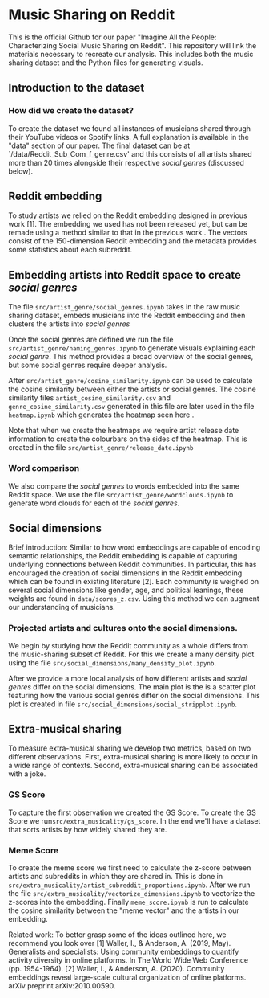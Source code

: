 
# Music Sharing on Reddit

This is the official Github for our paper "Imagine All the People: Characterizing Social Music Sharing on Reddit". This repository will link the materials necessary to recreate our analysis. This includes both the music sharing dataset and the Python files for generating visuals. 



## Introduction to the dataset

### How did we create the dataset? 
To create the dataset we found all instances of musicians shared through their YouTube videos or Spotify links. A full explanation is available in the "data" section of our paper. The final dataset can be at `/data/Reddit_Sub_Com_f_genre.csv' and this 
consists of all artists shared more than 20 times alongside their respective *social genres* (discussed below). 

## Reddit embedding
To study artists we relied on the Reddit embedding designed in previous work [1]. The embedding we used has not been released yet, but can be remade using a method similar to that in the previous work.. 
The vectors consist of the 150-dimension Reddit embedding and the metadata provides some statistics about each subreddit. 

## Embedding artists into Reddit space to create *social genres*
The file `src/artist_genre/social_genres.ipynb` takes in the raw music sharing dataset, embeds musicians into the Reddit embedding and then clusters the artists into *social genres*

Once the social genres are defined we run the file `src/artist_genre/naming_genres.ipynb` to generate visuals explaining each *social genre*. This method provides a broad overview of the social genres, but some social genres require deeper analysis. 

After `src/artist_genre/cosine_similarity.ipynb` can be used to calculate the cosine similarity between either the artists or social genres. The cosine similarity files `artist_cosine_similarity.csv` and `genre_cosine_similarity.csv` generated in this file are later used in the file `heatmap.ipynb` which generates the heatmap seen here <INCLUDE VISUAL OF THE HEATMAP>.

Note that when we create the heatmaps we require artist release date information to create the colourbars on the sides of the heatmap. This is created in the file `src/artist_genre/release_date.ipynb` 


### Word comparison
We also compare the *social genres* to words embedded into the same Reddit space.  We use the file `src/artist_genre/wordclouds.ipynb` to generate word clouds for each of the *social genres*. 


## Social dimensions
Brief introduction: Similar to how word embeddings are capable of encoding semantic relationships, the Reddit embedding is capable of capturing underlying connections between Reddit communities. In particular, this has encouraged the creation of social dimensions in the Reddit embedding which can be found in existing literature [2]. Each community is weighed on several social dimensions like gender, age, and political leanings, these weights are found in `data/scores_z.csv`. Using this method we can augment our understanding of musicians. 

### Projected artists and cultures onto the social dimensions.
We begin by studying how the Reddit community as a whole differs from the music-sharing subset of Reddit. For this we create a many density plot using the file `src/social_dimensions/many_density_plot.ipynb`. 

After we provide a more local analysis of how different artists and *social genres* differ on the social dimensions. The main plot is the is a scatter plot featuring how the various social genres differ on the social dimensions. This plot is created in file `src/social_dimensions/social_stripplot.ipynb`. 


## Extra-musical sharing
To measure extra-musical sharing we develop two metrics, based on two different observations. First, extra-musical sharing is more likely to occur in a wide range of contexts. Second, extra-musical sharing can be associated with a joke. 

### GS Score
To capture the first observation we created the GS Score. To create the GS Score we run`src/extra_musicality/gs_score`. In the end we'll have a dataset that sorts artists by how widely shared they are. 

### Meme Score
To create the meme score
we first need to calculate the z-score between artists and subreddits in which they are shared in. This is done in `src/extra_musicality/artist_subreddit_proportions.ipynb`.  After we run the file `src/extra_musicality/vectorize_dimensions.ipynb` to vectorize the z-scores into the embedding. Finally `meme_score.ipynb` is run to calculate the cosine similarity between the "meme vector" and the artists in our embedding. 


Related work:
To better grasp some of the ideas outlined here, we recommend you look over
[1] Waller, I., & Anderson, A. (2019, May). Generalists and specialists: Using community embeddings to quantify activity diversity in online platforms. In The World Wide Web Conference (pp. 1954-1964).
[2] Waller, I., & Anderson, A. (2020). Community embeddings reveal large-scale cultural organization of online platforms. arXiv preprint arXiv:2010.00590.

